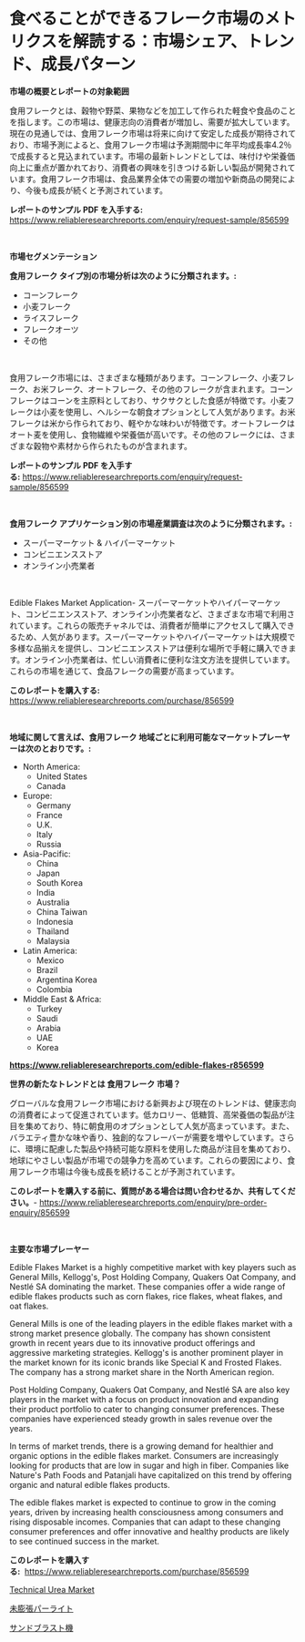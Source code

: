 <p><h1>食べることができるフレーク市場のメトリクスを解読する：市場シェア、トレンド、成長パターン</h1></p><p><strong>市場の概要とレポートの対象範囲</strong></p>
<p><p>食用フレークとは、穀物や野菜、果物などを加工して作られた軽食や食品のことを指します。この市場は、健康志向の消費者が増加し、需要が拡大しています。現在の見通しでは、食用フレーク市場は将来に向けて安定した成長が期待されており、市場予測によると、食用フレーク市場は予測期間中に年平均成長率4.2％で成長すると見込まれています。市場の最新トレンドとしては、味付けや栄養価向上に重点が置かれており、消費者の興味を引きつける新しい製品が開発されています。食用フレーク市場は、食品業界全体での需要の増加や新商品の開発により、今後も成長が続くと予測されています。</p></p>
<p><strong>レポートのサンプル PDF を入手する:</strong> <a href="https://www.reliableresearchreports.com/enquiry/request-sample/856599">https://www.reliableresearchreports.com/enquiry/request-sample/856599</a></p>
<p>&nbsp;</p>
<p><strong>市場セグメンテーション</strong></p>
<p><strong>食用フレーク タイプ別の市場分析は次のように分類されます。:</strong></p>
<p><ul><li>コーンフレーク</li><li>小麦フレーク</li><li>ライスフレーク</li><li>フレークオーツ</li><li>その他</li></ul></p>
<p>&nbsp;</p>
<p><p>食用フレーク市場には、さまざまな種類があります。コーンフレーク、小麦フレーク、お米フレーク、オートフレーク、その他のフレークが含まれます。コーンフレークはコーンを主原料としており、サクサクとした食感が特徴です。小麦フレークは小麦を使用し、ヘルシーな朝食オプションとして人気があります。お米フレークは米から作られており、軽やかな味わいが特徴です。オートフレークはオート麦を使用し、食物繊維や栄養価が高いです。その他のフレークには、さまざまな穀物や素材から作られたものが含まれます。</p></p>
<p><strong>レポートのサンプル PDF を入手する:</strong>&nbsp;<a href="https://www.reliableresearchreports.com/enquiry/request-sample/856599">https://www.reliableresearchreports.com/enquiry/request-sample/856599</a></p>
<p>&nbsp;</p>
<p><strong> 食用フレーク アプリケーション別の市場産業調査は次のように分類されます。:</strong></p>
<p><ul><li>スーパーマーケット & ハイパーマーケット</li><li>コンビニエンスストア</li><li>オンライン小売業者</li></ul></p>
<p>&nbsp;</p>
<p><p>Edible Flakes Market Application- スーパーマーケットやハイパーマーケット、コンビニエンスストア、オンライン小売業者など、さまざまな市場で利用されています。これらの販売チャネルでは、消費者が簡単にアクセスして購入できるため、人気があります。スーパーマーケットやハイパーマーケットは大規模で多様な品揃えを提供し、コンビニエンスストアは便利な場所で手軽に購入できます。オンライン小売業者は、忙しい消費者に便利な注文方法を提供しています。これらの市場を通じて、食品フレークの需要が高まっています。</p></p>
<p><strong>このレポートを購入する:</strong>&nbsp; <a href="https://www.reliableresearchreports.com/purchase/856599">https://www.reliableresearchreports.com/purchase/856599</a></p>
<p>&nbsp;</p>
<p><strong>地域に関して言えば、食用フレーク 地域ごとに利用可能なマーケットプレーヤーは次のとおりです。:</strong></p>
<p><ul>
    <li>
        North America:
        <ul>
            <li>United States</li>
            <li>Canada</li>
        </ul>
    </li>
    <li>
        Europe:
        <ul>
            <li>Germany</li>
            <li>France</li>
            <li>U.K.</li>
            <li>Italy</li>
            <li>Russia</li>
        </ul>
    </li>
    <li>
        Asia-Pacific:
        <ul>
            <li>China</li>
            <li>Japan</li>
            <li>South Korea</li>
            <li>India</li>
            <li>Australia</li>
            <li>China Taiwan</li>
            <li>Indonesia</li>
            <li>Thailand</li>
            <li>Malaysia</li>
        </ul>
    </li>
    <li>
        Latin America:
        <ul>
            <li>Mexico</li>
            <li>Brazil</li>
            <li>Argentina Korea</li>
            <li>Colombia</li>
        </ul>
    </li>
    <li>
        Middle East & Africa:
        <ul>
            <li>Turkey</li>
            <li>Saudi</li>
            <li>Arabia</li>
            <li>UAE</li>
            <li>Korea</li>
        </ul>
    </li>
    </ul></p>
<p><strong><a href="https://www.reliableresearchreports.com/edible-flakes-r856599">https://www.reliableresearchreports.com/edible-flakes-r856599</a></strong>&nbsp;</p>
<p><strong>世界の新たなトレンドとは 食用フレーク 市場？</strong></p>
<p><p>グローバルな食用フレーク市場における新興および現在のトレンドは、健康志向の消費者によって促進されています。低カロリー、低糖質、高栄養価の製品が注目を集めており、特に朝食用のオプションとして人気が高まっています。また、バラエティ豊かな味や香り、独創的なフレーバーが需要を増やしています。さらに、環境に配慮した製品や持続可能な原料を使用した商品が注目を集めており、地球にやさしい製品が市場での競争力を高めています。これらの要因により、食用フレーク市場は今後も成長を続けることが予測されています。</p></p>
<p><strong>このレポートを購入する前に、質問がある場合は問い合わせるか、共有してください。</strong>- <a href="https://www.reliableresearchreports.com/enquiry/pre-order-enquiry/856599">https://www.reliableresearchreports.com/enquiry/pre-order-enquiry/856599</a></p>
<p>&nbsp;</p>
<p><strong>主要な市場プレーヤー</strong></p>
<p><p>Edible Flakes Market is a highly competitive market with key players such as General Mills, Kellogg's, Post Holding Company, Quakers Oat Company, and Nestlé SA dominating the market. These companies offer a wide range of edible flakes products such as corn flakes, rice flakes, wheat flakes, and oat flakes.</p><p>General Mills is one of the leading players in the edible flakes market with a strong market presence globally. The company has shown consistent growth in recent years due to its innovative product offerings and aggressive marketing strategies. Kellogg's is another prominent player in the market known for its iconic brands like Special K and Frosted Flakes. The company has a strong market share in the North American region.</p><p>Post Holding Company, Quakers Oat Company, and Nestlé SA are also key players in the market with a focus on product innovation and expanding their product portfolio to cater to changing consumer preferences. These companies have experienced steady growth in sales revenue over the years.</p><p>In terms of market trends, there is a growing demand for healthier and organic options in the edible flakes market. Consumers are increasingly looking for products that are low in sugar and high in fiber. Companies like Nature's Path Foods and Patanjali have capitalized on this trend by offering organic and natural edible flakes products.</p><p>The edible flakes market is expected to continue to grow in the coming years, driven by increasing health consciousness among consumers and rising disposable incomes. Companies that can adapt to these changing consumer preferences and offer innovative and healthy products are likely to see continued success in the market.</p></p>
<p><strong>このレポートを購入する:</strong>&nbsp;&nbsp;<a href="https://www.reliableresearchreports.com/purchase/856599">https://www.reliableresearchreports.com/purchase/856599</a></p>
<p><p><a href="https://metal-farmhouse-e95.notion.site/Technical-Urea-Market-Size-and-Growth-Market-Segmentation-Regional-and-Country-Breakdowns-and-Mar-f49e77d9d041448b95454bf3200083c8">Technical Urea Market</a></p><p><a href="https://medium.com/@peterpatel626/%E6%AC%A1%E3%81%AE%E6%96%87%E3%82%92%E6%97%A5%E6%9C%AC%E8%AA%9E%E3%81%AB%E7%BF%BB%E8%A8%B3%E3%81%97%E3%81%BE%E3%81%99-quot-%E6%8B%A1%E5%BC%B5%E3%81%95%E3%82%8C%E3%81%A6%E3%81%84%E3%81%AA%E3%81%84%E3%83%91%E3%83%BC%E3%83%A9%E3%82%A4%E3%83%88%E5%B8%82%E5%A0%B4%E3%81%AF-%E5%B8%82%E5%A0%B4%E3%82%B7%E3%82%A7%E3%82%A2-%E5%B8%82%E5%A0%B4%E3%83%88%E3%83%AC%E3%83%B3%E3%83%89-%E3%81%8A%E3%82%88%E3%81%B3%E5%B8%82%E5%A0%B4%E6%88%90%E9%95%B7%E3%81%AB%E9%96%A2%E3%81%99%E3%82%8B%E6%83%85%E5%A0%B1%E3%82%92%E6%8F%90%E4%BE%9B%E3%81%97%E3%81%BE%E3%81%99-quot-6d63f806b03a">未膨張パーライト</a></p><p><a href="https://medium.com/@abdulkoss2015/%E7%A0%82%E3%83%96%E3%83%A9%E3%82%B9%E3%83%88%E6%A9%9F%E5%99%A8%E5%B8%82%E5%A0%B4%E3%81%AE%E5%88%86%E6%9E%90-%E3%81%9D%E3%81%AEcagr-%E5%B8%82%E5%A0%B4%E3%82%BB%E3%82%B0%E3%83%A1%E3%83%B3%E3%83%86%E3%83%BC%E3%82%B7%E3%83%A7%E3%83%B3-%E3%81%8A%E3%82%88%E3%81%B3%E3%82%B0%E3%83%AD%E3%83%BC%E3%83%90%E3%83%AB%E7%94%A3%E6%A5%AD%E6%A6%82%E8%A6%81-b3102dd76238">サンドブラスト機</a></p></p>